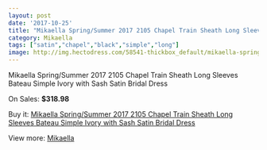 ```yaml
---
layout: post
date: '2017-10-25'
title: "Mikaella Spring/Summer 2017 2105 Chapel Train Sheath Long Sleeves Bateau Simple Ivory with Sash Satin Bridal Dress"
category: Mikaella
tags: ["satin","chapel","black","simple","long"]
image: http://img.hectodress.com/58541-thickbox_default/mikaella-spring-summer-2017-2105-chapel-train-sheath-long-sleeves-bateau-simple-ivory-with-sash-satin-bridal-dress.jpg
---
```

Mikaella Spring/Summer 2017 2105 Chapel Train Sheath Long Sleeves Bateau Simple Ivory with Sash Satin Bridal Dress

On Sales: **$318.98**
<a href="https://www.hectodress.com/mikaella/18297-mikaella-spring-summer-2017-2105-chapel-train-sheath-long-sleeves-bateau-simple-ivory-with-sash-satin-bridal-dress.html"><amp-img layout="responsive" width="600" height="600" src="//img.hectodress.com/58541-thickbox_default/mikaella-spring-summer-2017-2105-chapel-train-sheath-long-sleeves-bateau-simple-ivory-with-sash-satin-bridal-dress.jpg" alt="Mikaella Spring/Summer 2017 2105 Chapel Train Sheath Long Sleeves Bateau Simple Ivory with Sash Satin Bridal Dress 0" /></a>
<a href="https://www.hectodress.com/mikaella/18297-mikaella-spring-summer-2017-2105-chapel-train-sheath-long-sleeves-bateau-simple-ivory-with-sash-satin-bridal-dress.html"><amp-img layout="responsive" width="600" height="600" src="//img.hectodress.com/58546-thickbox_default/mikaella-spring-summer-2017-2105-chapel-train-sheath-long-sleeves-bateau-simple-ivory-with-sash-satin-bridal-dress.jpg" alt="Mikaella Spring/Summer 2017 2105 Chapel Train Sheath Long Sleeves Bateau Simple Ivory with Sash Satin Bridal Dress 1" /></a>
<a href="https://www.hectodress.com/mikaella/18297-mikaella-spring-summer-2017-2105-chapel-train-sheath-long-sleeves-bateau-simple-ivory-with-sash-satin-bridal-dress.html"><amp-img layout="responsive" width="600" height="600" src="//img.hectodress.com/58545-thickbox_default/mikaella-spring-summer-2017-2105-chapel-train-sheath-long-sleeves-bateau-simple-ivory-with-sash-satin-bridal-dress.jpg" alt="Mikaella Spring/Summer 2017 2105 Chapel Train Sheath Long Sleeves Bateau Simple Ivory with Sash Satin Bridal Dress 2" /></a>
<a href="https://www.hectodress.com/mikaella/18297-mikaella-spring-summer-2017-2105-chapel-train-sheath-long-sleeves-bateau-simple-ivory-with-sash-satin-bridal-dress.html"><amp-img layout="responsive" width="600" height="600" src="//img.hectodress.com/58544-thickbox_default/mikaella-spring-summer-2017-2105-chapel-train-sheath-long-sleeves-bateau-simple-ivory-with-sash-satin-bridal-dress.jpg" alt="Mikaella Spring/Summer 2017 2105 Chapel Train Sheath Long Sleeves Bateau Simple Ivory with Sash Satin Bridal Dress 3" /></a>
<a href="https://www.hectodress.com/mikaella/18297-mikaella-spring-summer-2017-2105-chapel-train-sheath-long-sleeves-bateau-simple-ivory-with-sash-satin-bridal-dress.html"><amp-img layout="responsive" width="600" height="600" src="//img.hectodress.com/58543-thickbox_default/mikaella-spring-summer-2017-2105-chapel-train-sheath-long-sleeves-bateau-simple-ivory-with-sash-satin-bridal-dress.jpg" alt="Mikaella Spring/Summer 2017 2105 Chapel Train Sheath Long Sleeves Bateau Simple Ivory with Sash Satin Bridal Dress 4" /></a>
<a href="https://www.hectodress.com/mikaella/18297-mikaella-spring-summer-2017-2105-chapel-train-sheath-long-sleeves-bateau-simple-ivory-with-sash-satin-bridal-dress.html"><amp-img layout="responsive" width="600" height="600" src="//img.hectodress.com/58542-thickbox_default/mikaella-spring-summer-2017-2105-chapel-train-sheath-long-sleeves-bateau-simple-ivory-with-sash-satin-bridal-dress.jpg" alt="Mikaella Spring/Summer 2017 2105 Chapel Train Sheath Long Sleeves Bateau Simple Ivory with Sash Satin Bridal Dress 5" /></a>

Buy it: [Mikaella Spring/Summer 2017 2105 Chapel Train Sheath Long Sleeves Bateau Simple Ivory with Sash Satin Bridal Dress](https://www.hectodress.com/mikaella/18297-mikaella-spring-summer-2017-2105-chapel-train-sheath-long-sleeves-bateau-simple-ivory-with-sash-satin-bridal-dress.html "Mikaella Spring/Summer 2017 2105 Chapel Train Sheath Long Sleeves Bateau Simple Ivory with Sash Satin Bridal Dress")

View more: [Mikaella](https://www.hectodress.com/325-mikaella "Mikaella")